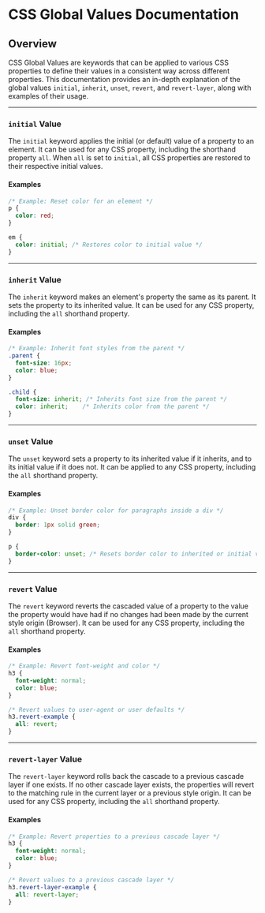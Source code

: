 # CSS Global Values Documentation

## Overview

CSS Global Values are keywords that can be applied to various CSS properties to define their values in a consistent way across different properties. This documentation provides an in-depth explanation of the global values `initial`, `inherit`, `unset`, `revert`, and `revert-layer`, along with examples of their usage.

---

### `initial` Value

The `initial` keyword applies the initial (or default) value of a property to an element. It can be used for any CSS property, including the shorthand property `all`. When `all` is set to `initial`, all CSS properties are restored to their respective initial values.

#### Examples

```css
/* Example: Reset color for an element */
p {
  color: red;
}

em {
  color: initial; /* Restores color to initial value */
}
```

---

### `inherit` Value

The `inherit` keyword makes an element's property the same as its parent. It sets the property to its inherited value. It can be used for any CSS property, including the `all` shorthand property.

#### Examples

```css
/* Example: Inherit font styles from the parent */
.parent {
  font-size: 16px;
  color: blue;
}

.child {
  font-size: inherit; /* Inherits font size from the parent */
  color: inherit;    /* Inherits color from the parent */
}
```

---

### `unset` Value

The `unset` keyword sets a property to its inherited value if it inherits, and to its initial value if it does not. It can be applied to any CSS property, including the `all` shorthand property.

#### Examples

```css
/* Example: Unset border color for paragraphs inside a div */
div {
  border: 1px solid green;
}

p {
  border-color: unset; /* Resets border color to inherited or initial value */
}
```

---

### `revert` Value

The `revert` keyword reverts the cascaded value of a property to the value the property would have had if no changes had been made by the current style origin (Browser). It can be used for any CSS property, including the `all` shorthand property.

#### Examples

```css
/* Example: Revert font-weight and color */
h3 {
  font-weight: normal;
  color: blue;
}

/* Revert values to user-agent or user defaults */
h3.revert-example {
  all: revert;
}
```

---

### `revert-layer` Value

The `revert-layer` keyword rolls back the cascade to a previous cascade layer if one exists. If no other cascade layer exists, the properties will revert to the matching rule in the current layer or a previous style origin. It can be used for any CSS property, including the `all` shorthand property.

#### Examples

```css
/* Example: Revert properties to a previous cascade layer */
h3 {
  font-weight: normal;
  color: blue;
}

/* Revert values to a previous cascade layer */
h3.revert-layer-example {
  all: revert-layer;
}
```


